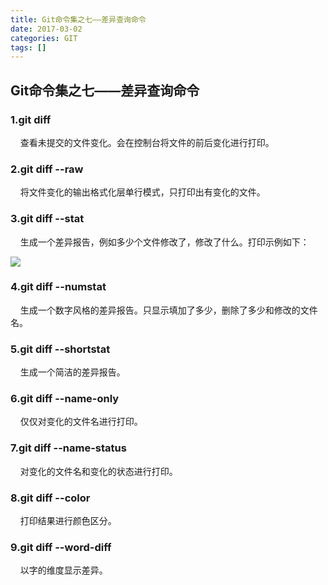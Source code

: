 ```yaml
---
title: Git命令集之七——差异查询命令
date: 2017-03-02
categories: GIT
tags: []
---
```

## Git命令集之七——差异查询命令

### 1.git diff

    查看未提交的文件变化。会在控制台将文件的前后变化进行打印。

### 2.git diff --raw

    将文件变化的输出格式化层单行模式，只打印出有变化的文件。

### 3.git diff --stat

    生成一个差异报告，例如多少个文件修改了，修改了什么。打印示例如下：

![](https://static.oschina.net/uploads/space/2017/0302/164414_0Zib_2340880.png)

### 4.git diff --numstat

    生成一个数字风格的差异报告。只显示填加了多少，删除了多少和修改的文件名。

### 5.git diff --shortstat

    生成一个简洁的差异报告。

### 6.git diff --name-only

    仅仅对变化的文件名进行打印。

### 7.git diff --name-status

    对变化的文件名和变化的状态进行打印。

### 8.git diff --color

    打印结果进行颜色区分。    

### 9.git diff --word-diff

    以字的维度显示差异。
